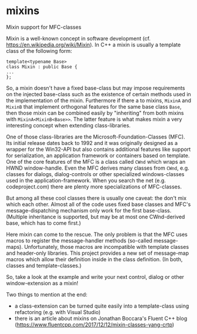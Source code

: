 # mixins
Mixin support for MFC-classes

Mixin is a well-known concept in software development (cf. https://en.wikipedia.org/wiki/Mixin). 
In C++ a mixin is usually a template class of the following form:
```
template<typename Base>
class Mixin : public Base {
...
};
```
So, a mixin doesn't have a fixed base-class but may impose requirements on the injected base-class
such as the existence of certain methods used in the implementation of the mixin.
Furthermore if there a to mixins, `MixinA` and `MixinB` that implement orthogonal features for the same base class `Base`, 
then those mixin can be combined easily by "inheriting" from both mixins with `MixinA<MixinB<Base>>`.
The latter feature is what makes mixin a very interesting concept when extending class-libraries.    

One of those class-libraries are the Microsoft-Foundation-Classes (MFC). Its initial release dates back to 1992 and 
it was originally designed as a wrapper for the Win32-API but also contains additional features like support for serialization, an application
framework or containers based on template.
One of the core features of the MFC is a class called `CWnd` which wraps an HWND window-handle. Even the MFC derives many classes from `CWnd`, e.g.
classes for dialogs, dialog-controls or other specialized windows-classes used in the application-framework.
When you search the net (e.g. codeproject.com) there are plenty more specializations of MFC-classes.

But among all these cool classes there is usually one caveat: the don't mix which each other. 
Almost all of the code uses fixed base classes and MFC's message-dispatching mechanism only work for the first base-class. 
(Multiple inheritance is supported, but may be at most one CWnd-derived base, which has to come first.)

Here mixin can come to the rescue. The only problem is that the MFC uses macros to register the message-handler methods (so-called message-maps). 
Unfortunately, those macros are incompatible with template classes and header-only libraries.
This project provides a new set of message-map macros which allow their definition inside in the class definition. 
(In both, classes and template-classes.)

So, take a look at the example and write your next control, dialog or other window-extension as a mixin!

Two things to mention at the end:
* a class-extension can be turned quite easily into a template-class using refactoring (e.g. with Visual Studio)
* there is an article about mixins on Jonathan Boccara's Fluent C++ blog (https://www.fluentcpp.com/2017/12/12/mixin-classes-yang-crtp)
